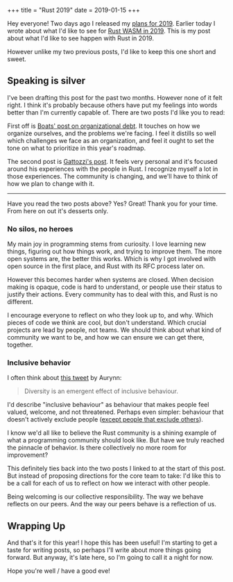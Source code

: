 +++
title = "Rust 2019"
date = 2019-01-15
+++

Hey everyone! Two days ago I released my [plans for
2019](https://blog.yoshuawuyts.com/plans-for-2019/). Earlier today I wrote about
what I'd like to see for [Rust WASM in
2019](https://blog.yoshuawuyts.com/wasm-2019/). This is my post about what I'd
like to see happen with Rust in 2019.

However unlike my two previous posts, I'd like to keep this one short and sweet.

## Speaking is silver
I've been drafting this post for the past two months. However none of it felt
right. I think it's probably because others have put my feelings into words
better than I'm currently capable of. There are two posts I'd like you to read:

First off is [Boats' post on organizational
debt](https://boats.gitlab.io/blog/post/rust-2019/). It touches on how we
organize ourselves, and the problems we're facing. I feel it distills so well
which challenges we face as an organization, and feel it ought to set the tone
on what to prioritize in this year's roadmap.

The second post is [Gattozzi's
post](https://mgattozzi.com/rust-in-2019-the-next-year-and-edition/). It feels
very personal and it's focused around his experiences with the people in Rust.
I recognize myself a lot in those experiences. The community is changing, and
we'll have to think of how we plan to change with it.

---

Have you read the two posts above? Yes? Great! Thank you for your time. From
here on out it's desserts only.

### No silos, no heroes
My main joy in programming stems from curiosity. I love learning new things,
figuring out how things work, and trying to improve them. The more open systems
are, the better this works. Which is why I got involved with open source in the
first place, and Rust with its RFC process later on.

However this becomes harder when systems are closed. When decision making is
opaque, code is hard to understand, or people use their status to justify
their actions. Every community has to deal with this, and Rust is no different.

I encourage everyone to reflect on who they look up to, and why. Which pieces of
code we think are cool, but don't understand. Which crucial projects are lead by
people, not teams. We should think about what kind of community we want to be,
and how we can ensure we can get there, together.

### Inclusive behavior
I often think about [this
tweet](https://twitter.com/aurynn/status/1062848550197911553) by Aurynn:

> Diversity is an emergent effect of inclusive behaviour.

I'd describe "inclusive behaviour" as behaviour that makes people feel valued,
welcome, and not threatened. Perhaps even simpler: behaviour that doesn't
actively exclude people ([except people that exclude
others](https://en.wikipedia.org/wiki/Paradox_of_tolerance)).

I know we'd all like to believe the Rust community is a shining example of what
a programming community should look like. But have we truly reached the pinnacle
of behavior. Is there collectively no more room for improvement?

This definitely ties back into the two posts I linked to at the start of this
post. But instead of proposing directions for the core team to take: I'd like
this to be a call for each of us to reflect on how we interact with other
people.

Being welcoming is our collective responsibility. The way we behave reflects on
our peers. And the way our peers behave is a reflection of us.

## Wrapping Up
And that's it for this year! I hope this has been useful! I'm starting to get a
taste for writing posts, so perhaps I'll write about more things going forward.
But anyway, it's late here, so I'm going to call it a night for now.

Hope you're well / have a good eve!
